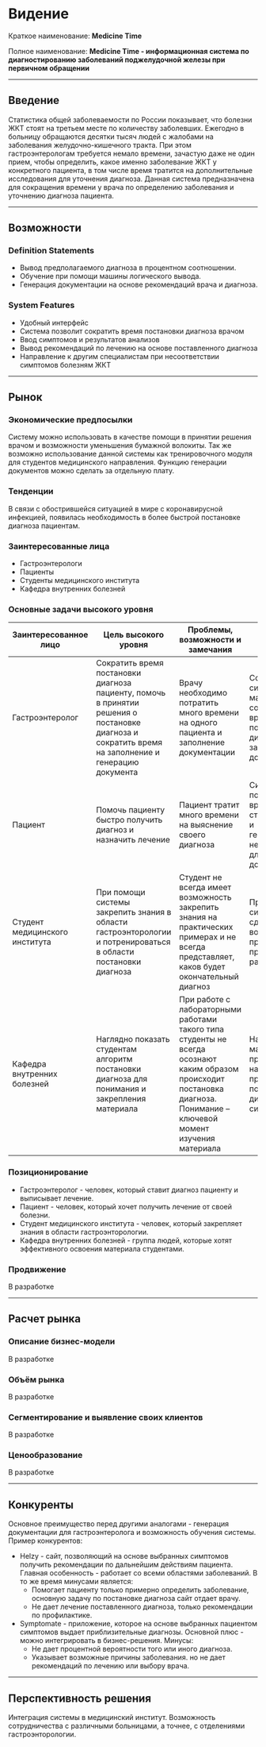 # Видение

Краткое наименование: **Medicine Time**

Полное наименование: **Medicine Time - информационная система по диагностированию заболеваний поджелудочной железы при первичном обращении** 

---

## Введение

Статистика общей заболеваемости по России показывает, что болезни ЖКТ стоят на третьем месте по количеству заболевших. Ежегодно в больницу обращаются десятки тысяч людей с жалобами на заболевания желудочно-кишечного тракта. При этом гастроэнтерологам требуется немало времени, зачастую даже не один прием, чтобы определить, какое именно заболевание ЖКТ у конкретного пациента, в том числе время тратится на дополнительные исследования для уточнения диагноза. Данная система предназначена для сокращения времени у врача по определению заболевания и уточнению диагноза пациента.

---

## Возможности

### Definition Statements
- Вывод предполагаемого диагноза в процентном соотношении.
- Обучение при помощи машины логического вывода.
- Генерация документации на основе рекомендаций врача и диагноза.

### System Features
- Удобный интерфейс
- Система позволит сократить время постановки диагноза врачом
- Ввод симптомов и результатов анализов
- Вывод рекомендаций по лечению на основе поставленного диагноза 
- Направление к другим специалистам при несоответствии симптомов болезням ЖКТ

---

## Рынок

### Экономические предпосылки 
Систему можно использовать в качестве помощи в принятии решения врачом и возможности уменьшения бумажной волокиты. Так же возможно использование данной системы как тренировочного модуля для студентов медицинского направления. Функцию генерации документов можно сделать за отдельную плату.

### Тенденции
В связи с обострившейся ситуацией в мире с коронавирусной инфекцией, появилась необходимость в более быстрой постановке диагноза пациентам. 

### Заинтересованные лица
- Гастроэнтерологи
- Пациенты
- Студенты медицинского института
- Кафедра внутренних болезней

### Основные задачи высокого уровня

Заинтересованное лицо | Цель высокого уровня | Проблемы, возможности и замечания | Текущие решения
--- | --- | --- | ---
Гастроэнтеролог | Сократить время постановки диагноза пациенту, помочь в принятии решения о постановке диагноза и сократить время на заполнение и генерацию документа | Врачу необходимо потратить много времени на одного пациента и заполнение документации | Создать систему, максимально сокращающую время постановки диагноза и заполнение документов
Пациент | Помочь пациенту быстро получить диагноз и назначить лечение | Пациент тратит много времени на выяснение своего диагноза | Система, помогающая врачу быстрее ставить диагноз и генерирующая необходимые для лечения документы
Студент медицинского института | При помощи системы закрепить знания в области гастроэнторологии и потренироваться в области постановки диагноза | Студент не всегда имеет возможность закрепить знания на практических примерах и не всегда представляет, каков будет окончательный диагноз | При работе системы сделать возможность просмотра промежуточных расчетов
Кафедра внутренних болезней | Наглядно показать студентам алгоритм постановки диагноза для понимания и закрепления материала | При работе с лабораторными работами такого типа студенты не всегда осознают каким образом происходит постановка диагноза. Понимание – ключевой момент изучения материала | Написать максимально прозрачный и наглядный процесс постановки диагноза системой

### Позиционирование
- Гастроэнтеролог - человек, который ставит диагноз пациенту и выписывает лечение.
- Пациент - человек, который хочет получить лечение от своей болезни.
- Студент медицинского института - человек, который закрепляет знания в области гастроэнторологии.
- Кафедра внутренних болезней - группа людей, которые хотят эффективного освоения материала студентами.

### Продвижение 
В разработке

---

## Расчет рынка

### Описание бизнес-модели
В разработке 

### Объём рынка
В разработке 

### Сегментирование и выявление своих клиентов
В разработке

### Ценообразование
В разработке

---

## Конкуренты
Основное преимущество перед другими аналогами - генерация документации для гастроэнтеролога и возможность обучения системы. 
Пример конкурентов:

- Helzy - сайт, позволяющий на основе выбранных симптомов получить рекомендации по дальнейшим действиям пациента. Главная особенность - работает со всеми областями заболеваний. В то же время минусами является:
  - Помогает пациенту только примерно определить заболевание, основную задачу по постановке диагноза сайт отдает врачу.
  - Не дает лечение поставленного диагноза, только рекомендации по профилактике.
- Symptomate - приложение, которое на основе выбранных пациентом симптомов выдает приблизительные диагнозы. Основной плюс - можно интегрировать в бизнес-решения. Минусы:
  - Не дает процентной вероятности того или иного диагноза.
  - Указывает возможные причины заболевания. но не дает рекомендаций по лечению или выбору врача.

--- 

## Перспективность решения
Интеграция системы в медицинский институт. Возможность сотрудничества с различными больницами, а точнее, с отделениями гастроэнторологии.
